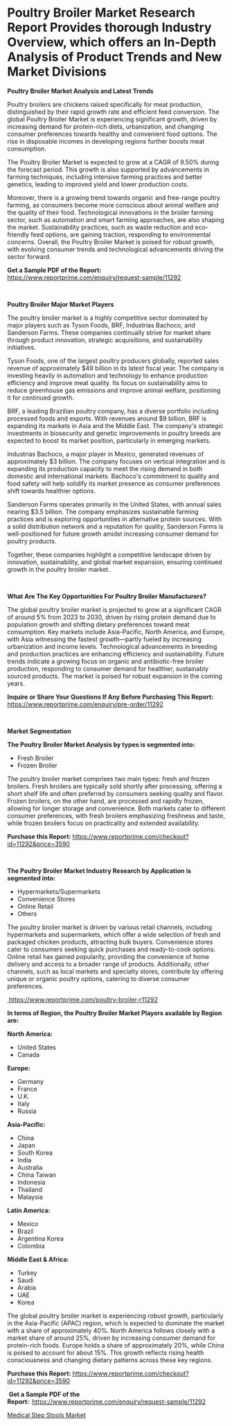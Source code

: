 <p><h1>Poultry Broiler Market Research Report Provides thorough Industry Overview, which offers an In-Depth Analysis of Product Trends and New Market Divisions</h1></p><p><strong>Poultry Broiler Market Analysis and Latest Trends</strong></p>
<p><p>Poultry broilers are chickens raised specifically for meat production, distinguished by their rapid growth rate and efficient feed conversion. The global Poultry Broiler Market is experiencing significant growth, driven by increasing demand for protein-rich diets, urbanization, and changing consumer preferences towards healthy and convenient food options. The rise in disposable incomes in developing regions further boosts meat consumption. </p><p>The Poultry Broiler Market is expected to grow at a CAGR of 9.50% during the forecast period. This growth is also supported by advancements in farming techniques, including intensive farming practices and better genetics, leading to improved yield and lower production costs.</p><p>Moreover, there is a growing trend towards organic and free-range poultry farming, as consumers become more conscious about animal welfare and the quality of their food. Technological innovations in the broiler farming sector, such as automation and smart farming approaches, are also shaping the market. Sustainability practices, such as waste reduction and eco-friendly feed options, are gaining traction, responding to environmental concerns. Overall, the Poultry Broiler Market is poised for robust growth, with evolving consumer trends and technological advancements driving the sector forward.</p></p>
<p><strong>Get a Sample PDF of the Report:&nbsp;</strong> <a href="https://www.reportprime.com/enquiry/request-sample/11292?utm_campaign=3356&utm_medium=2&utm_source=Github&utm_content=ia&utm_term=20032025&utm_id=poultry-broiler">https://www.reportprime.com/enquiry/request-sample/11292</a></p>
<p>&nbsp;</p>
<p><strong>Poultry Broiler Major Market Players</strong></p>
<p><p>The poultry broiler market is a highly competitive sector dominated by major players such as Tyson Foods, BRF, Industrias Bachoco, and Sanderson Farms. These companies continually strive for market share through product innovation, strategic acquisitions, and sustainability initiatives.</p><p>Tyson Foods, one of the largest poultry producers globally, reported sales revenue of approximately $49 billion in its latest fiscal year. The company is investing heavily in automation and technology to enhance production efficiency and improve meat quality. Its focus on sustainability aims to reduce greenhouse gas emissions and improve animal welfare, positioning it for continued growth.</p><p>BRF, a leading Brazilian poultry company, has a diverse portfolio including processed foods and exports. With revenues around $9 billion, BRF is expanding its markets in Asia and the Middle East. The company's strategic investments in biosecurity and genetic improvements in poultry breeds are expected to boost its market position, particularly in emerging markets.</p><p>Industrias Bachoco, a major player in Mexico, generated revenues of approximately $3 billion. The company focuses on vertical integration and is expanding its production capacity to meet the rising demand in both domestic and international markets. Bachoco's commitment to quality and food safety will help solidify its market presence as consumer preferences shift towards healthier options.</p><p>Sanderson Farms operates primarily in the United States, with annual sales nearing $3.5 billion. The company emphasizes sustainable farming practices and is exploring opportunities in alternative protein sources. With a solid distribution network and a reputation for quality, Sanderson Farms is well-positioned for future growth amidst increasing consumer demand for poultry products.</p><p>Together, these companies highlight a competitive landscape driven by innovation, sustainability, and global market expansion, ensuring continued growth in the poultry broiler market.</p></p>
<p>&nbsp;</p>
<p><strong>What Are The Key Opportunities For Poultry Broiler Manufacturers?</strong></p>
<p><p>The global poultry broiler market is projected to grow at a significant CAGR of around 5% from 2023 to 2030, driven by rising protein demand due to population growth and shifting dietary preferences toward meat consumption. Key markets include Asia-Pacific, North America, and Europe, with Asia witnessing the fastest growth—partly fueled by increasing urbanization and income levels. Technological advancements in breeding and production practices are enhancing efficiency and sustainability. Future trends indicate a growing focus on organic and antibiotic-free broiler production, responding to consumer demand for healthier, sustainably sourced products. The market is poised for robust expansion in the coming years.</p></p>
<p><strong>Inquire or Share Your Questions If Any Before Purchasing This Report:</strong> <a href="https://www.reportprime.com/enquiry/pre-order/11292?utm_campaign=3356&utm_medium=2&utm_source=Github&utm_content=ia&utm_term=20032025&utm_id=poultry-broiler">https://www.reportprime.com/enquiry/pre-order/11292</a></p>
<p>&nbsp;</p>
<p><strong>Market Segmentation</strong></p>
<p><strong>The Poultry Broiler Market Analysis by types is segmented into:</strong></p>
<p><ul><li>Fresh Broiler</li><li>Frozen Broiler</li></ul></p>
<p><p>The poultry broiler market comprises two main types: fresh and frozen broilers. Fresh broilers are typically sold shortly after processing, offering a short shelf life and often preferred by consumers seeking quality and flavor. Frozen broilers, on the other hand, are processed and rapidly frozen, allowing for longer storage and convenience. Both markets cater to different consumer preferences, with fresh broilers emphasizing freshness and taste, while frozen broilers focus on practicality and extended availability.</p></p>
<p><strong>Purchase this Report:&nbsp;</strong><a href="https://www.reportprime.com/checkout?id=11292&price=3590&utm_campaign=3356&utm_medium=2&utm_source=Github&utm_content=ia&utm_term=20032025&utm_id=poultry-broiler">https://www.reportprime.com/checkout?id=11292&price=3590</a></p>
<p>&nbsp;</p>
<p><strong>The Poultry Broiler Market Industry Research by Application is segmented into:</strong></p>
<p><ul><li>Hypermarkets/Supermarkets</li><li>Convenience Stores</li><li>Online Retail</li><li>Others</li></ul></p>
<p><p>The poultry broiler market is driven by various retail channels, including hypermarkets and supermarkets, which offer a wide selection of fresh and packaged chicken products, attracting bulk buyers. Convenience stores cater to consumers seeking quick purchases and ready-to-cook options. Online retail has gained popularity, providing the convenience of home delivery and access to a broader range of products. Additionally, other channels, such as local markets and specialty stores, contribute by offering unique or organic poultry options, catering to diverse consumer preferences.</p></p>
<p><a href="https://www.reportprime.com/poultry-broiler-r11292?utm_campaign=3356&utm_medium=2&utm_source=Github&utm_content=ia&utm_term=20032025&utm_id=poultry-broiler">&nbsp;https://www.reportprime.com/poultry-broiler-r11292</a></p>
<p><strong>In terms of Region, the Poultry Broiler Market Players available by Region are:</strong></p>
<p>
    <p> <strong> North America: </strong>
        <ul>
            <li>United States</li>
            <li>Canada</li>
        </ul>
        </p> 
    <p> <strong> Europe: </strong>
        <ul>
            <li>Germany</li>
            <li>France</li>
            <li>U.K.</li>
            <li>Italy</li>
            <li>Russia</li>
        </ul>
        </p> 
    <p> <strong> Asia-Pacific: </strong>
        <ul>
            <li>China</li>
            <li>Japan</li>
            <li>South Korea</li>
            <li>India</li>
            <li>Australia</li>
            <li>China Taiwan</li>
            <li>Indonesia</li>
            <li>Thailand</li>
            <li>Malaysia</li>
        </ul>
        </p> 
    <p> <strong> Latin America: </strong>
        <ul>
            <li>Mexico</li>
            <li>Brazil</li>
            <li>Argentina Korea</li>
            <li>Colombia</li>
        </ul>
        </p> 
    <p> <strong> Middle East & Africa: </strong>
        <ul>
            <li>Turkey</li>
            <li>Saudi</li>
            <li>Arabia</li>
            <li>UAE</li>
            <li>Korea</li>
        </ul>
    </p>
    </p>
<p><p>The global poultry broiler market is experiencing robust growth, particularly in the Asia-Pacific (APAC) region, which is expected to dominate the market with a share of approximately 40%. North America follows closely with a market share of around 25%, driven by increasing consumer demand for protein-rich foods. Europe holds a share of approximately 20%, while China is poised to account for about 15%. This growth reflects rising health consciousness and changing dietary patterns across these key regions.</p></p>
<p><strong>Purchase this Report: </strong><a href="https://www.reportprime.com/checkout?id=11292&price=3590&utm_campaign=3356&utm_medium=2&utm_source=Github&utm_content=ia&utm_term=20032025&utm_id=poultry-broiler">https://www.reportprime.com/checkout?id=11292&price=3590</a></p>
<p>&nbsp;<strong>Get a Sample PDF of the Report:&nbsp;&nbsp;</strong><a href="https://www.reportprime.com/enquiry/request-sample/11292?utm_campaign=3356&utm_medium=2&utm_source=Github&utm_content=ia&utm_term=20032025&utm_id=poultry-broiler">https://www.reportprime.com/enquiry/request-sample/11292</a></p>
<p><strong></strong></p>
<p><p><a href="https://github.com/watzondechao/Market-Research-Report-List-1/blob/main/medical-step-stools-market.md?utm_campaign=3356&utm_medium=2&utm_source=Github&utm_content=ia&utm_term=20032025&utm_id=poultry-broiler">Medical Step Stools Market</a></p></p>